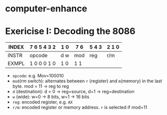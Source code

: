 # computer-enhance

# Exericise I: Decoding the 8086

INDEX    | 7 6 5 4 3 2  |  1 0  | 7 6  |  5 4 3 | 2 1 0 |
-------- |--------------|-------|------|--------|-------|
INSTR    |   opcode     |  d w  |  mod |  reg   |  r/m  |
EXMPL    | 1 0 0 0 1 0  |  1 0  | 1 1  |        |       |


- `opcode`: e.g. Mov=100010
- `mod`(rm switch): alternates between `r` (register) and `m`(memory) in the last byte. 
mod = 11 -> reg to reg
- `d` (destination): d = 0 -> reg=source, d=1 -> reg=destination
- `w` (wide): w=0 -> 8 bits, w=1 -> 16 bits
- `reg`: encoded register, e.g. `AX`
- `r/m`: encoded register or memory address. `r` is selected if mod=11 